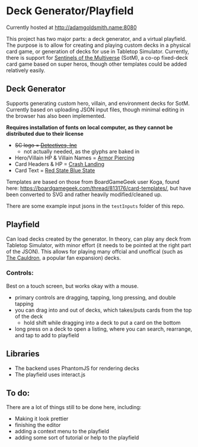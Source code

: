 # Deck Generator/Playfield
Currently hosted at http://adamgoldsmith.name:8080

This project has two major parts: a deck generator, and a virtual
playfield. The purpose is to allow for creating and playing custom
decks in a physical card game, or generation of decks for use in
Tabletop Simulator. Currently, there is support for [Sentinels of the
Multiverse](https://boardgamegeek.com/boardgame/102652/sentinels-multiverse)
(SotM), a co-op fixed-deck card game based on super heros, though
other templates could be added relatively easily.


## Deck Generator

Supports generating custom hero, villain, and environment decks for
SotM. Currently based on uploading JSON input files, though minimal
editing in the browser has also been implemented.

**Requires installation of fonts on local computer, as they cannot be
distributed due to their license**

  * ~~SC logo = [Detectives, Inc](http://www.blambot.com/font_detectivesinc.shtml)~~
      * not actually needed, as the glyphs are baked in
  * Hero/Villain HP & Villain Names = [Armor Piercing](http://www.blambot.com/font_armorpiercing.shtml)
  * Card Headers & HP = [Crash Landing](http://www.blambot.com/font_crashlanding.shtml)
  * Card Text = [Red State Blue State](http://www.blambot.com/font_rsbs.shtml)

Templates are based on those from BoardGameGeek user Koga, found here:
https://boardgamegeek.com/thread/813176/card-templates/, but have been
converted to SVG and rather heavily modified/cleaned up.

There are some example input jsons in the `testInputs` folder of this repo.

## Playfield

Can load decks created by the generator. In theory, can play any deck
from Tabletop Simulator, with minor effort (it needs to be pointed at
the right part of the JSON). This allows for playing many offcial and
unoffical (such as 
[The Cauldron](http://tangent.meromorph.com/cauldron/), a popular fan
expansion) decks.


### Controls:

Best on a touch screen, but works okay with a mouse.

  * primary controls are dragging, tapping, long pressing, and double
    tapping
  * you can drag into and out of decks, which takes/puts cards from
    the top of the deck
      * hold shift while dragging into a deck to put a card on the bottom
  * long press on a deck to open a listing, where you can search,
    rearrange, and tap to add to playfield

## Libraries

  * The backend uses PhantomJS for rendering decks
  * The playfield uses interact.js

## To do:

There are a lot of things still to be done here, including:

  * Making it look prettier
  * finishing the editor
  * adding a context menu to the playfield
  * adding some sort of tutorial or help to the playfield
